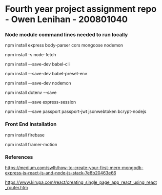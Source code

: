 # Fourth year project assignment repo - Owen Lenihan - 200801040 


### Node module command lines needed to run locally
npm install express body-parser cors mongoose nodemon

npm install -s node-fetch

npm install --save-dev babel-cli

npm install --save-dev babel-preset-env

npm install --save-dev nodemon

npm install dotenv --save

npm install --save express-session

npm install --save passport passport-jwt jsonwebtoken bcrypt-nodejs

### Front End Installation
npm install firebase

npm install framer-motion

### References
https://medium.com/swlh/how-to-create-your-first-mern-mongodb-express-js-react-js-and-node-js-stack-7e8b20463e66

https://www.kirupa.com/react/creating_single_page_app_react_using_react_router.htm